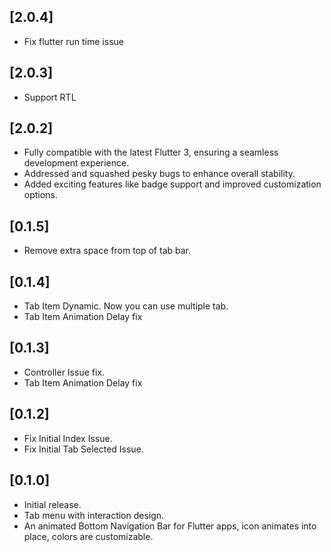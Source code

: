 ## [2.0.4]

* Fix flutter run time issue

## [2.0.3]

* Support RTL

## [2.0.2]

* Fully compatible with the latest Flutter 3, ensuring a seamless development experience.
* Addressed and squashed pesky bugs to enhance overall stability.
* Added exciting features like badge support and improved customization options.

## [0.1.5]

* Remove extra space from top of tab bar.

## [0.1.4]

* Tab Item Dynamic. Now you can use multiple tab.
* Tab Item Animation Delay fix

## [0.1.3]

* Controller Issue fix.
* Tab Item Animation Delay fix

## [0.1.2]

* Fix Initial Index Issue.
* Fix Initial Tab Selected Issue.

## [0.1.0]

* Initial release.
* Tab menu with interaction design.
* An animated Bottom Navigation Bar for Flutter apps, icon animates into place, colors are customizable.

